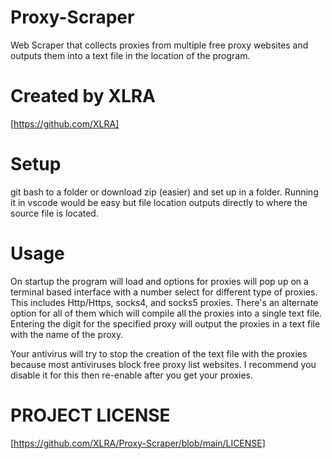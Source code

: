 # Proxy-Scraper
Web Scraper that collects proxies from multiple free proxy websites and outputs them into a text file in the location of the program.

# Created by XLRA 
[https://github.com/XLRA] 

# Setup
git bash to a folder or download zip (easier) and set up in a folder. Running it in vscode would be easy but file location outputs directly to where the source file is located.

# Usage
On startup the program will load and options for proxies will pop up on a terminal based interface with a number select for different type of proxies. This includes Http/Https, socks4, and socks5 proxies. There's an alternate option for all of them which will compile all the proxies into a single text file. Entering the digit for the specified proxy will output the proxies in a text file with the name of the proxy.

Your antivirus will try to stop the creation of the text file with the proxies because most antiviruses block free proxy list websites. I recommend you disable it for this then re-enable after you get your proxies.

# PROJECT LICENSE
[https://github.com/XLRA/Proxy-Scraper/blob/main/LICENSE]

